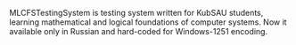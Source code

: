 MLCFSTestingSystem is testing system written for KubSAU students, learning mathematical and logical foundations of computer systems. Now it available only in Russian and hard-coded for Windows-1251 encoding.
